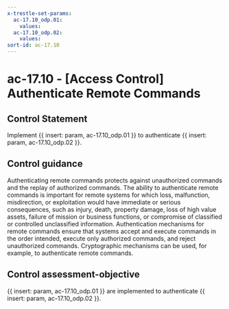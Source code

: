 ```yaml
---
x-trestle-set-params:
  ac-17.10_odp.01:
    values:
  ac-17.10_odp.02:
    values:
sort-id: ac-17.10
---
```


# ac-17.10 - \[Access Control\] Authenticate Remote Commands

## Control Statement

Implement {{ insert: param, ac-17.10_odp.01 }} to authenticate {{ insert: param, ac-17.10_odp.02 }}.

## Control guidance

Authenticating remote commands protects against unauthorized commands and the replay of authorized commands. The ability to authenticate remote commands is important for remote systems for which loss, malfunction, misdirection, or exploitation would have immediate or serious consequences, such as injury, death, property damage, loss of high value assets, failure of mission or business functions, or compromise of classified or controlled unclassified information. Authentication mechanisms for remote commands ensure that systems accept and execute commands in the order intended, execute only authorized commands, and reject unauthorized commands. Cryptographic mechanisms can be used, for example, to authenticate remote commands.

## Control assessment-objective

{{ insert: param, ac-17.10_odp.01 }} are implemented to authenticate {{ insert: param, ac-17.10_odp.02 }}.
